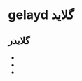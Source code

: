 # gelayd گلاید
## گلایدر

                                                                                        
*
*
*
#
#

                                                                                        
                                                                                        






                                                                                 
